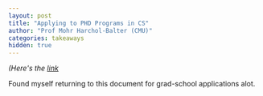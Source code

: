 ```yaml
---
layout: post
title: "Applying to PHD Programs in CS"
author: "Prof Mohr Harchol-Balter (CMU)"
categories: takeaways
hidden: true
---
```


*(Here's the [link](http://www.cs.cmu.edu/~harchol/gradschooltalk.pdf)*

Found myself returning to this document for grad-school applications alot. 
